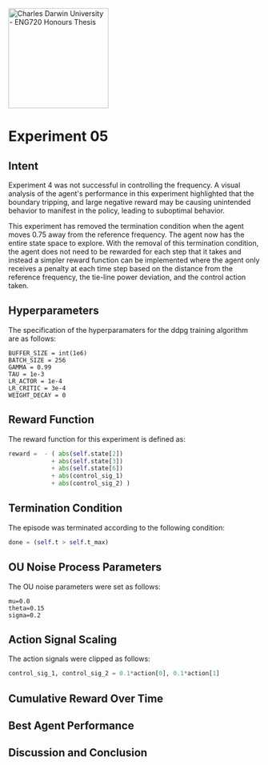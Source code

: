 <img src="https://fundraising.blackbaud.com.au/wp-content/uploads/2016/08/CDU-LOGO-RGB-LHS-1200x628.jpg" alt="Charles Darwin University - ENG720 Honours Thesis" width="200" />

# Experiment 05
## Intent
Experiment 4 was not successful in controlling the frequency. A visual analysis of the agent's performance in this experiment highlighted that the boundary tripping, and large negative reward may be causing unintended behavior to manifest in the policy, leading to suboptimal behavior.

This experiment has removed the termination condition when the agent moves 0.75 away from the reference frequency. The agent now has the entire state space to explore. With the removal of this termination condition, the agent does not need to be rewarded for each step that it takes and instead a simpler reward function can be implemented where the agent only receives a penalty at each time step based on the distance from the reference frequency, the tie-line power deviation, and the control action taken.

## Hyperparameters
The specification of the hyperparamaters for the ddpg training algorithm are as follows:
```
BUFFER_SIZE = int(1e6)
BATCH_SIZE = 256
GAMMA = 0.99
TAU = 1e-3
LR_ACTOR = 1e-4
LR_CRITIC = 3e-4
WEIGHT_DECAY = 0
```

## Reward Function
The reward function for this experiment is defined as:
```python
reward =  - ( abs(self.state[2])
            + abs(self.state[3])
            + abs(self.state[6])
            + abs(control_sig_1)
            + abs(control_sig_2) )
```

## Termination Condition
The episode was terminated according to the following condition:
```python
done = (self.t > self.t_max)
```

## OU Noise Process Parameters
The OU noise parameters were set as follows:
```
mu=0.0
theta=0.15
sigma=0.2
```

## Action Signal Scaling
The action signals were clipped as follows:
```python
control_sig_1, control_sig_2 = 0.1*action[0], 0.1*action[1]
```


## Cumulative Reward Over Time


## Best Agent Performance


## Discussion and Conclusion